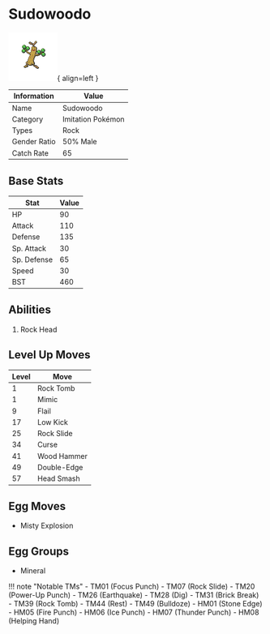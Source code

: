 # Sudowoodo

![Sudowoodo](../images/pokemon/185.png){ align=left }

| Information | Value |
|------------|--------|
| Name | Sudowoodo |
| Category | Imitation Pokémon |
| Types | Rock |
| Gender Ratio | 50% Male |
| Catch Rate | 65 |

## Base Stats

| Stat | Value |
|------|-------|
| HP | 90 |
| Attack | 110 |
| Defense | 135 |
| Sp. Attack | 30 |
| Sp. Defense | 65 |
| Speed | 30 |
| BST | 460 |

## Abilities
1. Rock Head

## Level Up Moves
| Level | Move |
|-------|------|
| 1 | Rock Tomb |
| 1 | Mimic |
| 9 | Flail |
| 17 | Low Kick |
| 25 | Rock Slide |
| 34 | Curse |
| 41 | Wood Hammer |
| 49 | Double-Edge |
| 57 | Head Smash |

## Egg Moves
- Misty Explosion

## Egg Groups
- Mineral

!!! note "Notable TMs"
    - TM01 (Focus Punch)
    - TM07 (Rock Slide)
    - TM20 (Power-Up Punch)
    - TM26 (Earthquake)
    - TM28 (Dig)
    - TM31 (Brick Break)
    - TM39 (Rock Tomb)
    - TM44 (Rest)
    - TM49 (Bulldoze)
    - HM01 (Stone Edge)
    - HM05 (Fire Punch)
    - HM06 (Ice Punch)
    - HM07 (Thunder Punch)
    - HM08 (Helping Hand)
